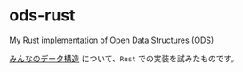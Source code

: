 # ods-rust

My Rust implementation of Open Data Structures (ODS)

[みんなのデータ構造](https://sites.google.com/view/open-data-structures-ja/home) について、`Rust` での実装を試みたものです。

